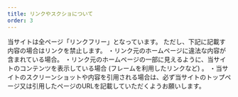 ```yaml
---
title: リンクやスクショについて
order: 3
---
```


当サイトは全ページ「リンクフリー」となっています。
ただし、下記に記載す内容の場合はリンクを禁止します。
・リンク元のホームページに違法な内容が含まれている場合。
・リンク元のホームページの一部に見えるように、当サイトのコンテンツを表示している場合 (フレームを利用したリンクなど) 。
・当サイトのスクリーンショットや内容を引用される場合は、必ず当サイトのトップページ又は引用したページのURLを記載していただくようお願いします。